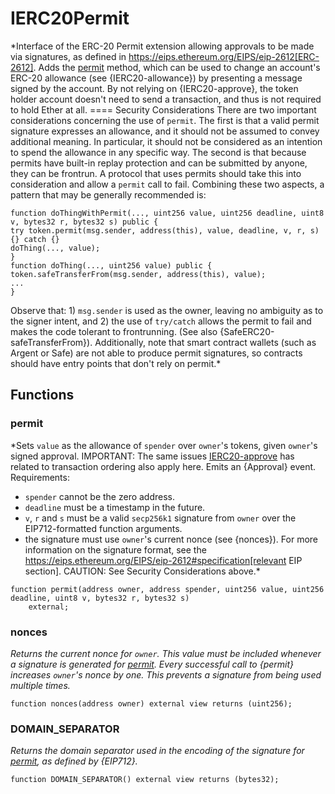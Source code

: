 # IERC20Permit
*Interface of the ERC-20 Permit extension allowing approvals to be made via signatures, as defined in
https://eips.ethereum.org/EIPS/eip-2612[ERC-2612].
Adds the [permit](/lib/openzeppelin-contracts/contracts/token/ERC20/extensions/IERC20Permit.sol/interface.IERC20Permit.md#permit) method, which can be used to change an account's ERC-20 allowance (see {IERC20-allowance}) by
presenting a message signed by the account. By not relying on {IERC20-approve}, the token holder account doesn't
need to send a transaction, and thus is not required to hold Ether at all.
==== Security Considerations
There are two important considerations concerning the use of `permit`. The first is that a valid permit signature
expresses an allowance, and it should not be assumed to convey additional meaning. In particular, it should not be
considered as an intention to spend the allowance in any specific way. The second is that because permits have
built-in replay protection and can be submitted by anyone, they can be frontrun. A protocol that uses permits should
take this into consideration and allow a `permit` call to fail. Combining these two aspects, a pattern that may be
generally recommended is:
```solidity
function doThingWithPermit(..., uint256 value, uint256 deadline, uint8 v, bytes32 r, bytes32 s) public {
try token.permit(msg.sender, address(this), value, deadline, v, r, s) {} catch {}
doThing(..., value);
}
function doThing(..., uint256 value) public {
token.safeTransferFrom(msg.sender, address(this), value);
...
}
```
Observe that: 1) `msg.sender` is used as the owner, leaving no ambiguity as to the signer intent, and 2) the use of
`try/catch` allows the permit to fail and makes the code tolerant to frontrunning. (See also
{SafeERC20-safeTransferFrom}).
Additionally, note that smart contract wallets (such as Argent or Safe) are not able to produce permit signatures, so
contracts should have entry points that don't rely on permit.*


## Functions
### permit

*Sets `value` as the allowance of `spender` over ``owner``'s tokens,
given ``owner``'s signed approval.
IMPORTANT: The same issues [IERC20-approve](/lib/openzeppelin-contracts/contracts/token/ERC721/ERC721.sol/abstract.ERC721.md#approve) has related to transaction
ordering also apply here.
Emits an {Approval} event.
Requirements:
- `spender` cannot be the zero address.
- `deadline` must be a timestamp in the future.
- `v`, `r` and `s` must be a valid `secp256k1` signature from `owner`
over the EIP712-formatted function arguments.
- the signature must use ``owner``'s current nonce (see {nonces}).
For more information on the signature format, see the
https://eips.ethereum.org/EIPS/eip-2612#specification[relevant EIP
section].
CAUTION: See Security Considerations above.*


```solidity
function permit(address owner, address spender, uint256 value, uint256 deadline, uint8 v, bytes32 r, bytes32 s)
    external;
```

### nonces

*Returns the current nonce for `owner`. This value must be
included whenever a signature is generated for [permit](/lib/openzeppelin-contracts/contracts/token/ERC20/extensions/IERC20Permit.sol/interface.IERC20Permit.md#permit).
Every successful call to {permit} increases ``owner``'s nonce by one. This
prevents a signature from being used multiple times.*


```solidity
function nonces(address owner) external view returns (uint256);
```

### DOMAIN_SEPARATOR

*Returns the domain separator used in the encoding of the signature for [permit](/lib/openzeppelin-contracts/contracts/token/ERC20/extensions/IERC20Permit.sol/interface.IERC20Permit.md#permit), as defined by {EIP712}.*


```solidity
function DOMAIN_SEPARATOR() external view returns (bytes32);
```

